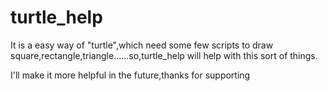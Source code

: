 # turtle\_help

It is a easy way of "turtle",which need some few scripts to draw
square,rectangle,triangle......so,turtle\_help will help with this sort
of things.

I'll make it more helpful in the future,thanks for supporting
